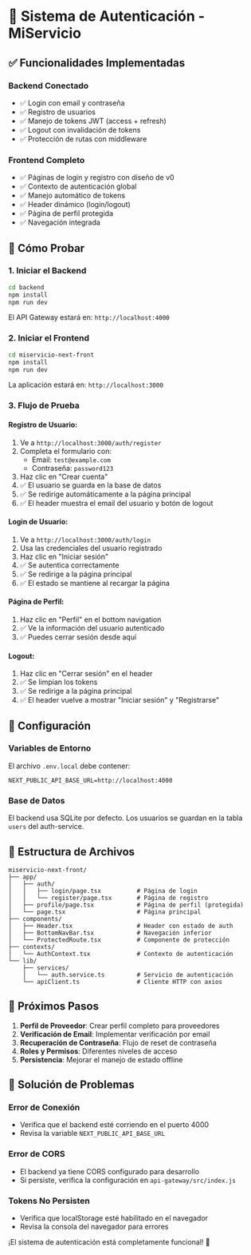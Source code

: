 # 🔐 Sistema de Autenticación - MiServicio

## ✅ Funcionalidades Implementadas

### **Backend Conectado**
- ✅ Login con email y contraseña
- ✅ Registro de usuarios
- ✅ Manejo de tokens JWT (access + refresh)
- ✅ Logout con invalidación de tokens
- ✅ Protección de rutas con middleware

### **Frontend Completo**
- ✅ Páginas de login y registro con diseño de v0
- ✅ Contexto de autenticación global
- ✅ Manejo automático de tokens
- ✅ Header dinámico (login/logout)
- ✅ Página de perfil protegida
- ✅ Navegación integrada

## 🚀 Cómo Probar

### 1. **Iniciar el Backend**
```bash
cd backend
npm install
npm run dev
```
El API Gateway estará en: `http://localhost:4000`

### 2. **Iniciar el Frontend**
```bash
cd miservicio-next-front
npm install
npm run dev
```
La aplicación estará en: `http://localhost:3000`

### 3. **Flujo de Prueba**

#### **Registro de Usuario:**
1. Ve a `http://localhost:3000/auth/register`
2. Completa el formulario con:
   - Email: `test@example.com`
   - Contraseña: `password123`
3. Haz clic en "Crear cuenta"
4. ✅ El usuario se guarda en la base de datos
5. ✅ Se redirige automáticamente a la página principal
6. ✅ El header muestra el email del usuario y botón de logout

#### **Login de Usuario:**
1. Ve a `http://localhost:3000/auth/login`
2. Usa las credenciales del usuario registrado
3. Haz clic en "Iniciar sesión"
4. ✅ Se autentica correctamente
5. ✅ Se redirige a la página principal
6. ✅ El estado se mantiene al recargar la página

#### **Página de Perfil:**
1. Haz clic en "Perfil" en el bottom navigation
2. ✅ Ve la información del usuario autenticado
3. ✅ Puedes cerrar sesión desde aquí

#### **Logout:**
1. Haz clic en "Cerrar sesión" en el header
2. ✅ Se limpian los tokens
3. ✅ Se redirige a la página principal
4. ✅ El header vuelve a mostrar "Iniciar sesión" y "Registrarse"

## 🔧 Configuración

### **Variables de Entorno**
El archivo `.env.local` debe contener:
```env
NEXT_PUBLIC_API_BASE_URL=http://localhost:4000
```

### **Base de Datos**
El backend usa SQLite por defecto. Los usuarios se guardan en la tabla `users` del auth-service.

## 📁 Estructura de Archivos

```
miservicio-next-front/
├── app/
│   ├── auth/
│   │   ├── login/page.tsx          # Página de login
│   │   └── register/page.tsx       # Página de registro
│   ├── profile/page.tsx            # Página de perfil (protegida)
│   └── page.tsx                    # Página principal
├── components/
│   ├── Header.tsx                  # Header con estado de auth
│   ├── BottomNavBar.tsx            # Navegación inferior
│   └── ProtectedRoute.tsx          # Componente de protección
├── contexts/
│   └── AuthContext.tsx             # Contexto de autenticación
└── lib/
    ├── services/
    │   └── auth.service.ts         # Servicio de autenticación
    └── apiClient.ts                # Cliente HTTP con axios
```

## 🎯 Próximos Pasos

1. **Perfil de Proveedor**: Crear perfil completo para proveedores
2. **Verificación de Email**: Implementar verificación por email
3. **Recuperación de Contraseña**: Flujo de reset de contraseña
4. **Roles y Permisos**: Diferentes niveles de acceso
5. **Persistencia**: Mejorar el manejo de estado offline

## 🐛 Solución de Problemas

### **Error de Conexión**
- Verifica que el backend esté corriendo en el puerto 4000
- Revisa la variable `NEXT_PUBLIC_API_BASE_URL`

### **Error de CORS**
- El backend ya tiene CORS configurado para desarrollo
- Si persiste, verifica la configuración en `api-gateway/src/index.js`

### **Tokens No Persisten**
- Verifica que localStorage esté habilitado en el navegador
- Revisa la consola del navegador para errores

¡El sistema de autenticación está completamente funcional! 🎉























